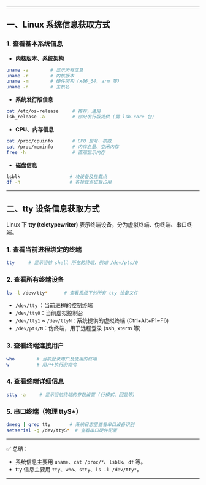 

---

## 一、Linux 系统信息获取方式

### 1. 查看基本系统信息

* **内核版本、系统架构**

```bash
uname -a        # 显示所有信息
uname -r        # 内核版本
uname -m        # 硬件架构 (x86_64, arm 等)
uname -n        # 主机名
```

* **系统发行版信息**

```bash
cat /etc/os-release     # 推荐，通用
lsb_release -a          # 部分发行版提供 (需 lsb-core 包)
```

* **CPU、内存信息**

```bash
cat /proc/cpuinfo       # CPU 型号、核数
cat /proc/meminfo       # 内存总量、空闲内存
free -h                 # 直观显示内存
```

* **磁盘信息**

```bash
lsblk                  # 块设备及挂载点
df -h                  # 各挂载点磁盘占用
```

---

## 二、tty 设备信息获取方式

Linux 下 **tty (teletypewriter)** 表示终端设备，分为虚拟终端、伪终端、串口终端。

### 1. 查看当前进程绑定的终端

```bash
tty     # 显示当前 shell 所在的终端，例如 /dev/pts/0
```

### 2. 查看所有终端设备

```bash
ls -l /dev/tty*      # 查看系统下的所有 tty 设备文件
```

* `/dev/tty` ：当前进程的控制终端
* `/dev/tty0`：当前虚拟控制台
* `/dev/tty1` ~ `/dev/ttyN`：系统提供的虚拟终端 (Ctrl+Alt+F1~F6)
* `/dev/pts/N`：伪终端，用于远程登录 (ssh, xterm 等)

### 3. 查看终端连接用户

```bash
who        # 当前登录用户及使用的终端
w          # 用户+执行的命令
```

### 4. 查看终端详细信息

```bash
stty -a     # 显示当前终端的参数设置 (行模式、回显等)
```

### 5. 串口终端（物理 ttyS*）

```bash
dmesg | grep tty       # 系统日志里查看串口设备识别
setserial -g /dev/ttyS*  # 查看串口硬件配置
```

---

✅ 总结：

* 系统信息主要用 `uname`、`cat /proc/*`、`lsblk`、`df` 等。
* tty 信息主要用 `tty`、`who`、`stty`、`ls -l /dev/tty*`。

---


